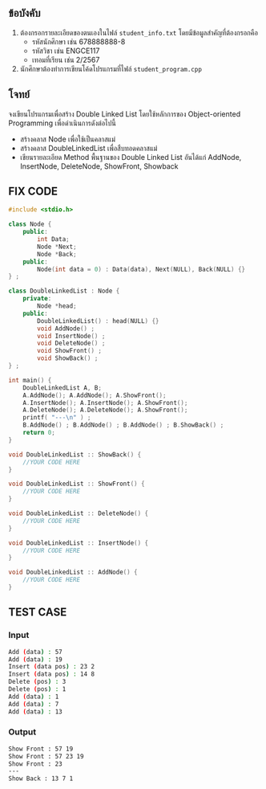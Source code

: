 ## ข้อบังคับ
1. ต้องกรอกรายละเอียดของตนเองในไฟล์ `student_info.txt` โดยมีข้อมูลสำคัญที่ต้องกรอกคือ
   - รหัสนักศึกษา เช่น 678888888-8
   - รหัสวิชา เช่น ENGCE117
   - เทอมที่เรียน เช่น 2/2567
2. นักศึกษาต้องทำการเขียนโค้ดโปรแกรมที่ไฟล์ `student_program.cpp`
   
## โจทย์
จงเขียนโปรแกรมเพื่อสร้าง Double Linked List โดยใช้หลักการของ Object-oriented Programming เพื่อดำเนินการดังต่อไปนี้
- สร้างคลาส Node เพื่อใช้เป็นคลาสแม่
- สร้างคลาส DoubleLinkedList เพื่อสืบทอดคลาสแม่
- เขียนรายละเอียด Method พื้นฐานของ Double Linked List อันได้แก่ AddNode, InsertNode, DeleteNode, ShowFront, Showback

## FIX CODE
```c++
#include <stdio.h>

class Node {
    public:
        int Data;
        Node *Next;
        Node *Back;
    public:
        Node(int data = 0) : Data(data), Next(NULL), Back(NULL) {}
} ;

class DoubleLinkedList : Node {
    private:
        Node *head;
    public:
        DoubleLinkedList() : head(NULL) {}
        void AddNode() ;
        void InsertNode() ;
        void DeleteNode() ;
        void ShowFront() ;
        void ShowBack() ;
} ;

int main() {
    DoubleLinkedList A, B;
    A.AddNode(); A.AddNode(); A.ShowFront();
    A.InsertNode(); A.InsertNode(); A.ShowFront();
    A.DeleteNode(); A.DeleteNode(); A.ShowFront();
    printf( "---\n" ) ;
    B.AddNode() ; B.AddNode() ; B.AddNode() ; B.ShowBack() ;
    return 0;
}

void DoubleLinkedList :: ShowBack() {
    //YOUR CODE HERE
}

void DoubleLinkedList :: ShowFront() {
    //YOUR CODE HERE
}

void DoubleLinkedList :: DeleteNode() {
    //YOUR CODE HERE
}

void DoubleLinkedList :: InsertNode() {
    //YOUR CODE HERE
}

void DoubleLinkedList :: AddNode() {
    //YOUR CODE HERE
}

```

## TEST CASE
### Input
```bash
Add (data) : 57
Add (data) : 19
Insert (data pos) : 23 2
Insert (data pos) : 14 8
Delete (pos) : 3
Delete (pos) : 1
Add (data) : 1
Add (data) : 7
Add (data) : 13
```
### Output
```bash
Show Front : 57 19 
Show Front : 57 23 19 
Show Front : 23 
---
Show Back : 13 7 1 
```
